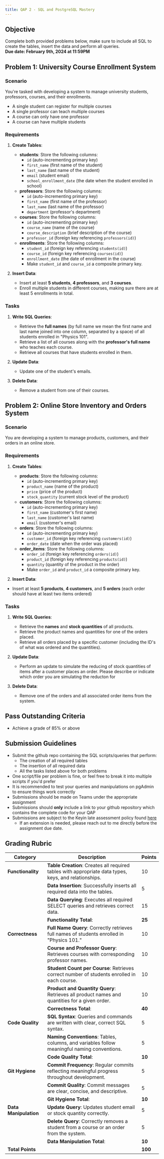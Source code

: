 ```yaml
---
title: QAP 2 - SQL and PostgreSQL Mastery
---
```


## Objective
Complete both provided problems below, make sure to include all SQL to create the tables, insert the data and perform all queries.  
**Due date: February 9th, 2024 at 11:59PM**

## Problem 1: University Course Enrollment System

### Scenario
You're tasked with developing a system to manage university students, professors, courses, and their enrollments.
  - A single student can register for multiple courses
  - A single professor can teach multiple courses
  - A course can only have one professor
  - A course can have multiple students

### Requirements
1. **Create Tables**:
    - **students**: Store the following columns:
      - `id` (auto-incrementing primary key)
      - `first_name` (first name of the student)
      - `last_name` (last name of the student)
      - `email` (student email)
      - `school_enrollment_date` (the date when the student enrolled in school)
    - **professors**: Store the following columns:
      - `id` (auto-incrementing primary key)
      - `first_name` (first name of the professor)
      - `last_name` (last name of the professor)
      - `department` (professor's department)
    - **courses**: Store the following columns:
      - `id` (auto-incrementing primary key)
      - `course_name` (name of the course)
      - `course_description` (brief description of the course)
      - `professor_id` (foreign key referencing `professors(id)`)
    - **enrollments**: Store the following columns:
      - `student_id` (foreign key referencing `students(id)`)
      - `course_id` (foreign key referencing `courses(id)`)
      - `enrollment_date` (the date of enrollment in the course)
      - Make `student_id` and `course_id` a composite primary key.

2. **Insert Data**:
    - Insert at least **5 students**, **4 professors**, and **3 courses**.
    - Enroll multiple students in different courses, making sure there are at least 5 enrollments in total.

### Tasks
1. **Write SQL Queries**:
    - Retrieve the **full names** (by full name we mean the first name and last name joined into one column, separated by a space) of all students enrolled in "Physics 101".
    - Retrieve a list of all courses along with the **professor's full name** who teaches each course.
    - Retrieve all courses that have students enrolled in them.
   
2. **Update Data**:
    - Update one of the student's emails.

3. **Delete Data**:
    - Remove a student from one of their courses.

## Problem 2: Online Store Inventory and Orders System

### Scenario
You are developing a system to manage products, customers, and their orders in an online store.

### Requirements
1. **Create Tables**:
    - **products**: Store the following columns:
      - `id` (auto-incrementing primary key)
      - `product_name` (name of the product)
      - `price` (price of the product)
      - `stock_quantity` (current stock level of the product)
    - **customers**: Store the following columns:
      - `id` (auto-incrementing primary key)
      - `first_name` (customer's first name)
      - `last_name` (customer's last name)
      - `email` (customer's email)
    - **orders**: Store the following columns:
      - `id` (auto-incrementing primary key)
      - `customer_id` (foreign key referencing `customers(id)`)
      - `order_date` (date when the order was placed)
    - **order_items**: Store the following columns:
      - `order_id` (foreign key referencing `orders(id)`)
      - `product_id` (foreign key referencing `products(id)`)
      - `quantity` (quantity of the product in the order)
      - Make `order_id` and `product_id` a composite primary key.

2. **Insert Data**:
  - Insert at least **5 products**, **4 customers**, and **5 orders** (each order should have at least two items ordered)

### Tasks
1. **Write SQL Queries**:
    - Retrieve the **names** and **stock quantities** of all products.
    - Retrieve the product names and quantities for one of the orders placed.
    - Retrieve all orders placed by a specific customer (including the ID's of what was ordered and the quantities).
   
2. **Update Data**:
    - Perform an update to simulate the reducing of stock quantities of items after a customer places an order. Please describe or indicate which order you are simulating the reducton for

3. **Delete Data**:
    - Remove one of the orders and all associated order items from the system.

## Pass Outstanding Criteria
- Achieve a grade of 85% or above

## Submission Guidelines
- Submit the github repo containing the SQL scripts/queries that perform:
  - The creation of all required tables
  - The insertion of all required data
  - All the tasks listed above for both problems
- One script/file per problem is fine, or feel free to break it into multiple scripts if you'd prefer
- It is recommended to test your queries and manipulations on pgAdmin to ensure things work correctly
- Submissions should be made on Teams under the appropriate assignment
- Submissions should **only** include a link to your github repository which contains the complete code for your QAP
- Submissions are subject to the Keyin late assessment policy found [here](https://keyincollege289.sharepoint.com/:b:/s/DatabaseProgramming-SD14Jan.2025-Apr.2025/ERhPYAhTYw5LncPYJt1qjfABVmfRwDZvyAWrtZGZmzgjBA?e=vqGUKb)
  - If an extension is needed, please reach out to me directly before the assignment due date.

## Grading Rubric

| Category              | Description                                                                                           | Points  |
|-----------------------|-------------------------------------------------------------------------------------------------------|---------|
| **Functionality**     | **Table Creation**: Creates all required tables with appropriate data types, keys, and relationships. | 10      |
|                       | **Data Insertion**: Successfully inserts all required data into the tables.                           | 5       |
|                       | **Data Querying**: Executes all required SELECT queries and retrieves correct data.                   | 15      |
|                       | **Functionality Total**:                                                                              | **25**  |
| **Correctness**       | **Full Name Query**: Correctly retrieves full names of students enrolled in "Physics 101."            | 10      |
|                       | **Course and Professor Query**: Retrieves courses with corresponding professor names.                 | 10      |
|                       | **Student Count per Course**: Retrieves correct number of students enrolled in each course.           | 10      |
|                       | **Product and Quantity Query**: Retrieves all product names and quantities for a given order.         | 10      |
|                       | **Correctness Total**:                                                                                | **40**  |
| **Code Quality**      | **SQL Syntax**: Queries and commands are written with clear, correct SQL syntax.                      | 5       |
|                       | **Naming Conventions**: Tables, columns, and variables follow meaningful naming conventions.          | 5       |
|                       | **Code Quality Total**:                                                                               | **10**  |
| **Git Hygiene**       | **Commit Frequency**: Regular commits reflecting meaningful progress throughout development.          | 5       |
|                       | **Commit Quality**: Commit messages are clear, concise, and descriptive.                              | 5       |
|                       | **Git Hygiene Total**:                                                                                | **10**  |
| **Data Manipulation** | **Update Query**: Updates student email or stock quantity correctly.                                  | 5       |
|                       | **Delete Query**: Correctly removes a student from a course or an order from the system.              | 5       |
|                       | **Data Manipulation Total**:                                                                          | **10**  |
| **Total Points**      |                                                                                                       | **100** |
